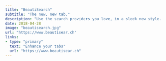 ```yaml
---
title: "BeautiSearch"
subtitle: "The new, new tab."
description: "Use the search providers you love, in a sleek new style. A static site enhanced with vanilla JS."
date: 2018-04-28
image: "beautisearch.jpg"
url: "https://www.beautisear.ch"
links:
- type: "primary"
  text: "Enhance your tabs"
  url: "https://www.beautisear.ch"
---
```

